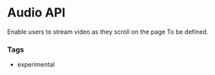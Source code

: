 # Audio API

Enable users to stream video as they scroll on the page
To be defined.

### Tags

  - experimental